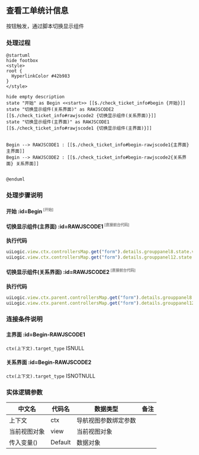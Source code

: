 ## 查看工单统计信息 <!-- {docsify-ignore-all} -->

   按钮触发，通过脚本切换显示组件

### 处理过程

```plantuml
@startuml
hide footbox
<style>
root {
  HyperlinkColor #42b983
}
</style>

hide empty description
state "开始" as Begin <<start>> [[$./check_ticket_info#begin {开始}]]
state "切换显示组件(关系界面)" as RAWJSCODE2  [[$./check_ticket_info#rawjscode2 {切换显示组件(关系界面)}]]
state "切换显示组件(主界面)" as RAWJSCODE1  [[$./check_ticket_info#rawjscode1 {切换显示组件(主界面)}]]


Begin --> RAWJSCODE1 : [[$./check_ticket_info#begin-rawjscode1{主界面} 主界面]]
Begin --> RAWJSCODE2 : [[$./check_ticket_info#begin-rawjscode2{关系界面} 关系界面]]


@enduml
```


### 处理步骤说明

#### 开始 :id=Begin<sup class="footnote-symbol"> <font color=gray size=1>[开始]</font></sup>




#### 切换显示组件(主界面) :id=RAWJSCODE1<sup class="footnote-symbol"> <font color=gray size=1>[直接前台代码]</font></sup>



<p class="panel-title"><b>执行代码</b></p>

```javascript
uiLogic.view.ctx.controllersMap.get("form").details.grouppanel8.state.visible=false;
uiLogic.view.ctx.controllersMap.get("form").details.grouppanel12.state.visible=true;
```

#### 切换显示组件(关系界面) :id=RAWJSCODE2<sup class="footnote-symbol"> <font color=gray size=1>[直接前台代码]</font></sup>



<p class="panel-title"><b>执行代码</b></p>

```javascript
uiLogic.view.ctx.parent.controllersMap.get("form").details.grouppanel8.state.visible=false;
uiLogic.view.ctx.parent.controllersMap.get("form").details.grouppanel12.state.visible=true;
```

### 连接条件说明
#### 主界面 :id=Begin-RAWJSCODE1

```ctx(上下文).target_type``` ISNULL
#### 关系界面 :id=Begin-RAWJSCODE2

```ctx(上下文).target_type``` ISNOTNULL


### 实体逻辑参数

|    中文名   |    代码名    |  数据类型      |备注 |
| --------| --------| --------  | --------   |
|上下文|ctx|导航视图参数绑定参数||
|当前视图对象|view|当前视图对象||
|传入变量(<i class="fa fa-check"/></i>)|Default|数据对象||
